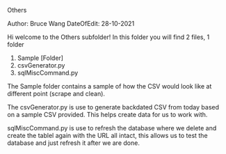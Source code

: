 Others

Author: Bruce Wang
DateOfEdit: 28-10-2021

Hi welcome to the Others subfolder!
In this folder you will find 2 files, 1 folder

1. Sample [Folder]
2. csvGenerator.py
3. sqlMiscCommand.py

The Sample folder contains a sample of how the CSV would look like at different point
(scrape and clean).

The csvGenerator.py is use to generate backdated CSV from today based on a sample CSV 
provided. This helps create data for us to work with.

sqlMiscCommand.py is use to refresh the database where we delete and create the tablel
again with the URL all intact, this allows us to test the database and just refresh it
after we are done.